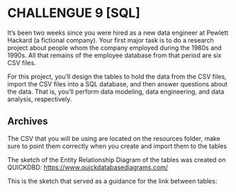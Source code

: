 # CHALLENGUE 9 [SQL]


It’s been two weeks since you were hired as a new data engineer at Pewlett Hackard (a fictional company). Your first major task is to do a research project about people whom the company employed during the 1980s and 1990s. All that remains of the employee database from that period are six CSV files.

For this project, you’ll design the tables to hold the data from the CSV files, import the CSV files into a SQL database, and then answer questions about the data. That is, you’ll perform data modeling, data engineering, and data analysis, respectively.


## Archives

The CSV that you will be using are located on the resources folder, make sure to point them correctly when you create and import them to the tables

The sketch of the Entity Relationship Diagram of the tables was created on QUICKDBD: https://www.quickdatabasediagrams.com/

This is the sketch that served as a guidance for the link between tables:



